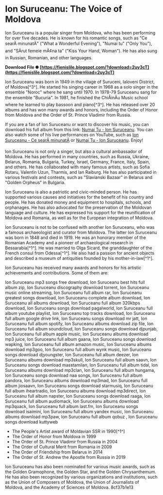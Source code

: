 
 
# Ion Suruceanu: The Voice of Moldova
 
Ion Suruceanu is a popular singer from Moldova, who has been performing for over five decades. He is known for his romantic songs, such as "Ce searÄ minunatÄ" ("What a Wonderful Evening"), "Numai tu" ("Only You"), and "SÄrut femeie mÃ¢na ta" ("Kiss Your Hand, Woman"). He has also sung in Russian, Romanian, and other languages.
 
**Download File ✺ [https://fienislile.blogspot.com/?download=2uy3cT](https://fienislile.blogspot.com/?download=2uy3cT)**


 
Ion Suruceanu was born in 1949 in the village of Suruceni, Ialoveni District, of Moldova[^3^]. He started his singing career in 1968 as a solo singer in the ensemble "Noroc" where he sang until 1970. In 1978-79 Suruceanu sang for the ensemble "Bucuria". In 1981, he finished the ChiÅinÄu Music school where he learned to play bassoon and piano[^3^]. He has released over 20 albums and has won many awards and honors, including the Order of Honor from Moldova and the Order of St. Prince Vladimir from Russia.
 
If you are a fan of Ion Suruceanu or want to discover his music, you can download his full album from this link: [Numai Tu - Ion Suruceanu](https://www.youtube.com/watch?v=ZsUFj7yCAkQ). You can also watch some of his live performances on YouTube, such as [Ion Suruceanu - Ce searÄ minunatÄ](https://www.youtube.com/watch?v=ictSq3gZY3o) or [Numai Tu - Ion Suruceanu](https://www.youtube.com/watch?v=ZsUFj7yCAkQ). Enjoy!

Ion Suruceanu is not only a singer, but also a cultural ambassador of Moldova. He has performed in many countries, such as Russia, Ukraine, Belarus, Romania, Bulgaria, Turkey, Israel, Germany, France, Italy, Spain, and others. He has collaborated with many famous artists, such as Sofia Rotaru, Valentin Uzun, Tharmis, and Ian Raiburg. He has also participated in various festivals and contests, such as "Slavianski Bazaar" in Belarus and "Golden Orpheus" in Bulgaria.
 
Ion Suruceanu is also a patriotic and civic-minded person. He has supported various causes and initiatives for the benefit of his country and people. He has donated money and equipment to hospitals, schools, and orphanages. He has also advocated for the preservation of the Moldovan language and culture. He has expressed his support for the reunification of Moldova and Romania, as well as for the European integration of Moldova.
 
Ion Suruceanu is not to be confused with another Ion Suruceanu, who was a famous archaeologist and curator from Moldova. The latter Ion Suruceanu was born in 1848 and died in 1919. He was an honorary member of the Romanian Academy and a pioneer of archaeological research in Bessarabia[^1^]. He was married to Olga Sicard, the granddaughter of the French consul from Odessa[^1^]. He also had a passion for ancient objects and described a museum of antiquities founded by his mother-in-law[^1^].

Ion Suruceanu has received many awards and honors for his artistic achievements and contributions. Some of them are:
 
Ion Suruceanu mp3 songs free download,  Ion Suruceanu best hits full album zip,  Ion Suruceanu discography download torrent,  Ion Suruceanu music online streaming,  Ion Suruceanu full album rar,  Ion Suruceanu greatest songs download,  Ion Suruceanu complete album download,  Ion Suruceanu all albums download,  Ion Suruceanu full album 320kbps download,  Ion Suruceanu songs download pagalworld,  Ion Suruceanu full album youtube playlist,  Ion Suruceanu top tracks download,  Ion Suruceanu full album google drive link,  Ion Suruceanu songs download mr jatt,  Ion Suruceanu full album spotify,  Ion Suruceanu albums download zip file,  Ion Suruceanu full album soundcloud,  Ion Suruceanu songs download djpunjab,  Ion Suruceanu full album apple music,  Ion Suruceanu albums download mp3 juice,  Ion Suruceanu full album gaana,  Ion Suruceanu songs download wapking,  Ion Suruceanu full album amazon music,  Ion Suruceanu albums download mp3goo,  Ion Suruceanu full album wynk music,  Ion Suruceanu songs download djyoungster,  Ion Suruceanu full album deezer,  Ion Suruceanu albums download mp3skull,  Ion Suruceanu full album saavn,  Ion Suruceanu songs download masstamilan,  Ion Suruceanu full album tidal,  Ion Suruceanu albums download mp3clan,  Ion Suruceanu full album hungama,  Ion Suruceanu songs download naa songs,  Ion Suruceanu full album pandora,  Ion Suruceanu albums download mp3mad,  Ion Suruceanu full album jiosaavn,  Ion Suruceanu songs download starmusiq,  Ion Suruceanu full album iheartradio,  Ion Suruceanu albums download mp3direct,  Ion Suruceanu full album napster,  Ion Suruceanu songs download raaga,  Ion Suruceanu full album audiomack,  Ion Suruceanu albums download mp3quack,  Ion Suruceanu full album last.fm,  Ion Suruceanu songs download isaimini,  Ion Suruceanu full album yandex music,  Ion Suruceanu albums download mp3paw,  Ion Suruceanu full album qobuz ,  Ion Suruceanu songs download kuttyweb
 
- The People's Artist award of Moldavian SSR in 1990[^1^]
- The Order of Honor from Moldova in 1999
- The Order of St. Prince Vladimir from Russia in 2004
- The Order of Cultural Merit from Romania in 2009
- The Order of Friendship from Belarus in 2014
- The Order of St. Andrew the Apostle from Russia in 2019

Ion Suruceanu has also been nominated for various music awards, such as the Golden Gramophone, the Golden Star, and the Golden Chrysanthemum. He has also been recognized by various organizations and institutions, such as the Union of Composers of Moldova, the Union of Journalists of Moldova, and the Academy of Sciences of Moldova.
 8cf37b1e13
 
